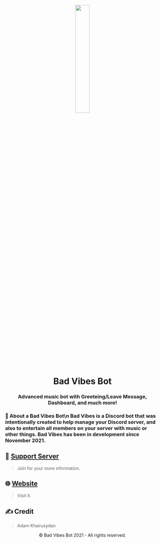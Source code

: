 <div align="center"><img src="https://cdn.discordapp.com/attachments/784917578974756904/938445237502763079/New_BV_png.png?width=522&height=480" width="30%"></div>
<h1 align="center"><b>Bad Vibes Bot</b></h1>
<h3 align="center">Advanced music bot with Greeteing/Leave Message, Dashboard, and much more!</h3>
<h3>📌 About a Bad Vibes Bot\n
Bad Vibes is a Discord bot that was intentionally created to help manage your Discord server, and also to entertain all members on your server with music or other things.
Bad Vibes has been in development since November 2021.


## 📝 [Support Server](https://discord.gg/wrTHfMqzaQ)

> Join for your more information.

## 🌐 [Website](https://bad-vibes.adamkhairusydan.repl.co/)

> Visit it.

## ✍️ Credit

> Adam Khairusydan

<p align="center">©️ Bad Vibes Bot 2021 - All rights reserved.</p>
